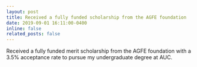 ```yaml
---
layout: post
title: Received a fully funded scholarship from the AGFE foundation
date: 2019-09-01 16:11:00-0400
inline: false
related_posts: false
---
```


Received a fully funded merit scholarship from the AGFE foundation with a 3.5% acceptance rate to pursue my undergraduate degree at AUC.
